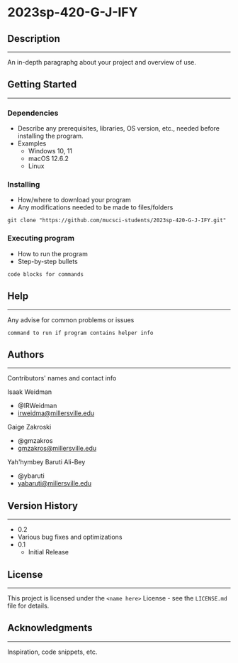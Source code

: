 # 2023sp-420-G-J-IFY

## Description
---

An in-depth paragraphg about your project and overview of use.

## Getting Started
---

### Dependencies

- Describe any prerequisites, libraries, OS version, etc., needed before installing the program.
- Examples
  - Windows 10, 11
  - macOS 12.6.2
  - Linux

### Installing

- How/where to download your program
- Any modifications needed to be made to files/folders

```
git clone "https://github.com/mucsci-students/2023sp-420-G-J-IFY.git"
```

### Executing program

- How to run the program
- Step-by-step bullets

```
code blocks for commands
```

## Help
---

Any advise for common problems or issues

```
command to run if program contains helper info
```

## Authors
---

Contributors' names and contact info

Isaak Weidman
- @IRWeidman
- irweidma@millersville.edu

Gaige Zakroski
- @gmzakros
- gmzakros@millersville.edu

Yah'hymbey Baruti Ali-Bey
- @ybaruti
- yabaruti@millersville.edu

## Version History
---

- 0.2
 - Various bug fixes and optimizations
- 0.1
  - Initial Release

## License
---

This project is licensed under the `<name here>` License - see the `LICENSE.md` file for details.

## Acknowledgments
---

Inspiration, code snippets, etc.